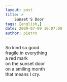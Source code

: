 ```yaml
---
layout: post
title: >
    Sunset'S Door
tags: [english,]
date: 2009-07-09 10:07:00
author: pietro
---
```

So kind so good<br/>fragile in everything<br/>a red mark<br/>on the sunset door<br/>on a smiling month<br/>that means I cry.
